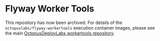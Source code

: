# Flyway Worker Tools

This repository has now been archived. For details of the `octopuslabs/flyway-workertools` execution container images, please see the main [OctopusDeployLabs workertools repository](https://github.com/OctopusDeployLabs/workertools/?tab=readme-ov-file#flyway-workertools).
